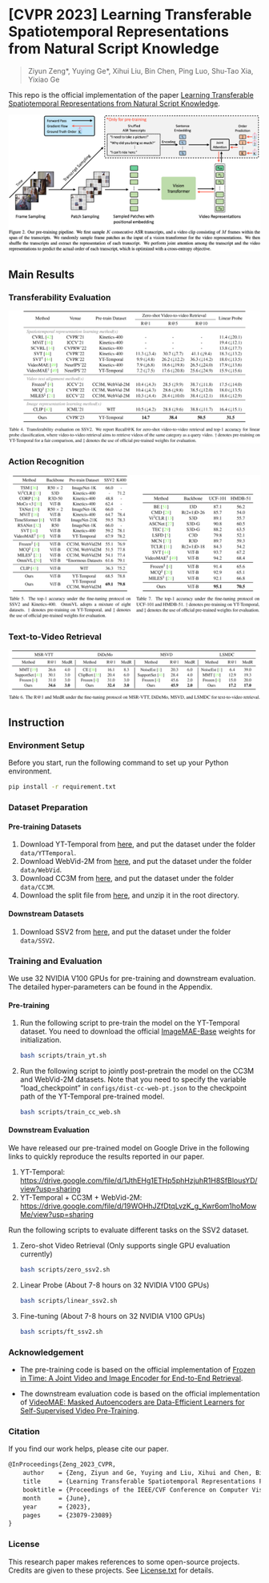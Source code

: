 # [CVPR 2023] Learning Transferable Spatiotemporal Representations from Natural Script Knowledge

> Ziyun Zeng\*, Yuying Ge\*, Xihui Liu, Bin Chen, Ping Luo, Shu-Tao Xia, Yixiao Ge

This repo is the official implementation of the paper [Learning Transferable Spatiotemporal Representations from Natural Script Knowledge](https://arxiv.org/abs/2209.15280).

![Fig2](assets/Fig2.png)

## Main Results

### Transferability Evaluation

![Tab4](assets/Tab4.png)

### Action Recognition

![Tab5-7](assets/Tab5-7.png)

### Text-to-Video Retrieval

![Tab6](assets/Tab6.png)

## Instruction

### Environment Setup

Before you start, run the following command to set up your Python environment.

```bash
pip install -r requirement.txt
```

### Dataset Preparation

#### Pre-training Datasets

1. Download YT-Temporal from [here](https://rowanzellers.com/merlot/), and put the dataset under the folder  `data/YTTemporal`.
2. Download WebVid-2M from [here](https://github.com/m-bain/webvid), and put the dataset under the folder `data/WebVid`.
3. Download CC3M from [here](https://ai.google.com/research/ConceptualCaptions/download), and put the dataset under the folder `data/CC3M`.
4. Download the split file from [here](https://drive.google.com/file/d/1Y2-CkRVymrORUrSE2whcf3i9hKa2NbcP/view?usp=sharing), and unzip it in the root directory.

#### Downstream Datasets

1. Download SSV2 from [here](https://developer.qualcomm.com/software/ai-datasets/something-something), and put the dataset under the folder `data/SSV2`.

### Training and Evaluation

We use 32 NVIDIA V100 GPUs for pre-training and downstream evaluation. The detailed hyper-parameters can be found in the Appendix.

#### Pre-training

1. Run the following script to pre-train the model on the YT-Temporal dataset. You need to download the official [ImageMAE-Base](https://dl.fbaipublicfiles.com/mae/pretrain/mae_pretrain_vit_base.pth) weights for initialization.

   ```bash
   bash scripts/train_yt.sh
   ```

2. Run the following script to jointly post-pretrain the model on the CC3M and WebVid-2M datasets. Note that you need to specify the variable “load_checkpoint” in `configs/dist-cc-web-pt.json` to the checkpoint path of the YT-Temporal pre-trained model.

   ```bash
   bash scripts/train_cc_web.sh
   ```

#### Downstream Evaluation

We have released our pre-trained model on Google Drive in the following links to quickly reproduce the results reported in our paper.

1. YT-Temporal: https://drive.google.com/file/d/1JthEHg1ETHp5phHzjuhR1H8SfBlousYD/view?usp=sharing
2. YT-Temporal + CC3M + WebVid-2M: https://drive.google.com/file/d/19WOHhJZfDtqLvzK_g_Kwr6om1hoMowMe/view?usp=sharing

Run the following scripts to evaluate different tasks on the SSV2 dataset.

1. Zero-shot Video Retrieval (Only supports single GPU evaluation currently)

   ```bash
   bash scripts/zero_ssv2.sh
   ```

2. Linear Probe (About 7-8 hours on 32 NVIDIA V100 GPUs)

   ```bash
   bash scripts/linear_ssv2.sh
   ```

3. Fine-tuning (About 7-8 hours on 32 NVIDIA V100 GPUs)

   ````bash
   bash scripts/ft_ssv2.sh
   ````

### Acknowledgement

+ The pre-training code is based on the official implementation of [Frozen in Time: A Joint Video and Image Encoder for End-to-End Retrieval](https://github.com/m-bain/frozen-in-time).

+ The downstream evaluation code is based on the official implementation of [VideoMAE: Masked Autoencoders are Data-Efficient Learners for Self-Supervised Video Pre-Training](https://github.com/MCG-NJU/VideoMAE).

### Citation

If you find our work helps, please cite our paper.

```tex
@InProceedings{Zeng_2023_CVPR,
    author    = {Zeng, Ziyun and Ge, Yuying and Liu, Xihui and Chen, Bin and Luo, Ping and Xia, Shu-Tao and Ge, Yixiao},
    title     = {Learning Transferable Spatiotemporal Representations From Natural Script Knowledge},
    booktitle = {Proceedings of the IEEE/CVF Conference on Computer Vision and Pattern Recognition (CVPR)},
    month     = {June},
    year      = {2023},
    pages     = {23079-23089}
}
```

### License

This research paper makes references to some open-source projects. Credits are given to these projects. See [License.txt](License.txt) for details.



